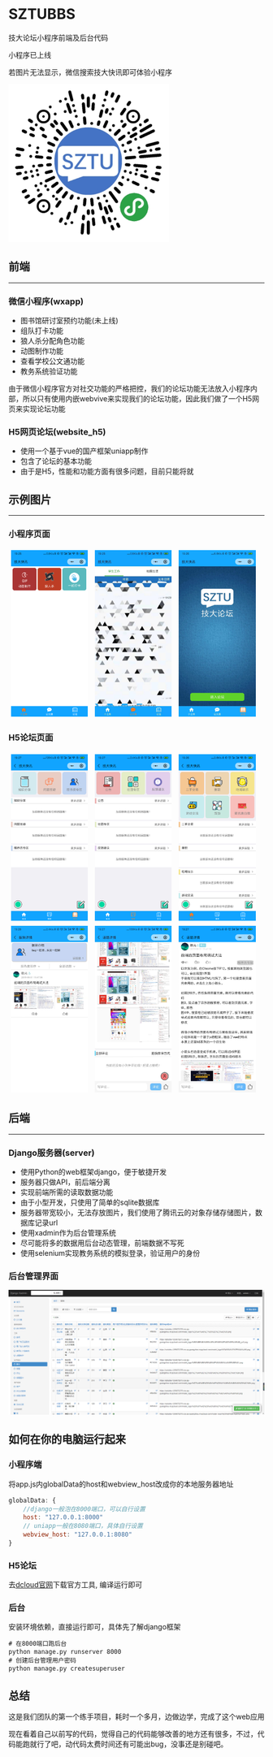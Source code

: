 # SZTUBBS
技大论坛小程序前端及后台代码

小程序已上线

若图片无法显示，微信搜索技大快讯即可体验小程序

![image](https://github.com/XuShiKang/SZTU_BBS/blob/master/demo_img/qrcode.png)

## 前端
***
### 微信小程序(wxapp)

- 图书馆研讨室预约功能(未上线)
- 组队打卡功能
- 狼人杀分配角色功能
- 动图制作功能
- 查看学校公文通功能
- 教务系统验证功能

由于微信小程序官方对社交功能的严格把控，我们的论坛功能无法放入小程序内部，所以只有使用内嵌webvive来实现我们的论坛功能，因此我们做了一个H5网页来实现论坛功能

### H5网页论坛(website_h5)

- 使用一个基于vue的国产框架uniapp制作
- 包含了论坛的基本功能
- 由于是H5，性能和功能方面有很多问题，目前只能将就

## 示例图片
***
### 小程序页面

<img src="https://github.com/XuShiKang/SZTU_BBS/blob/master/demo_img/tools.png" width = "30%" style="margin: 1%" alt="图片名称" align=center />
<img src="https://github.com/XuShiKang/SZTU_BBS/blob/master/demo_img/notice.jpg" width = "30%" style="margin: 1%" alt="图片名称" align=center />
<img src="https://github.com/XuShiKang/SZTU_BBS/blob/master/demo_img/enter.jpg" width = "30%" style="margin: 1%" alt="图片名称" align=center />

### H5论坛页面

<img src="https://github.com/XuShiKang/SZTU_BBS/blob/master/demo_img/index0.png" width = "30%" style="margin: 1%" alt="图片名称" align=center />
<img src="https://github.com/XuShiKang/SZTU_BBS/blob/master/demo_img/index1.png" width = "30%" style="margin: 1%" alt="图片名称" align=center />
<img src="https://github.com/XuShiKang/SZTU_BBS/blob/master/demo_img/index2.png" width = "30%" style="margin: 1%" alt="图片名称" align=center />
<img src="https://github.com/XuShiKang/SZTU_BBS/blob/master/demo_img/topic_list.jpg" width = "30%" style="margin: 1%" alt="图片名称" align=center />
<img src="https://github.com/XuShiKang/SZTU_BBS/blob/master/demo_img/topic_detail.jpg" width = "30%" style="margin: 1%" alt="图片名称" align=center />
<img src="https://github.com/XuShiKang/SZTU_BBS/blob/master/demo_img/topic_detail_.png" width = "30%" style="margin: 1%" alt="图片名称" align=center />

## 后端
***
### Django服务器(server)

- 使用Python的web框架django，便于敏捷开发
- 服务器只做API，前后端分离
- 实现前端所需的读取数据功能
- 由于小型开发，只使用了简单的sqlite数据库
- 服务器带宽较小，无法存放图片，我们使用了腾讯云的对象存储存储图片，数据库记录url
- 使用xadmin作为后台管理系统
- 尽可能将多的数据用后台动态管理，前端数据不写死
- 使用selenium实现教务系统的模拟登录，验证用户的身份

### 后台管理界面

![image](https://github.com/XuShiKang/SZTU_BBS/blob/master/demo_img/bg.png)

## 如何在你的电脑运行起来

### 小程序端

将app.js内globalData的host和webview_host改成你的本地服务器地址
```js
globalData: {
    //django一般泡在8000端口，可以自行设置
    host: "127.0.0.1:8000"
    // uniapp一般在8080端口，具体自行设置
    webview_host: "127.0.0.1:8080" 
}
```
### H5论坛

去[dcloud官网](https://www.dcloud.io/)下载官方工具, 编译运行即可

### 后台

安装环境依赖，直接运行即可，具体先了解django框架
```
# 在8000端口跑后台
python manage.py runserver 8000
# 创建后台管理用户密码
python manage.py createsuperuser
```

## 总结

这是我们团队的第一个练手项目，耗时一个多月，边做边学，完成了这个web应用

现在看着自己以前写的代码，觉得自己的代码能够改善的地方还有很多，不过，代码能跑就行了吧，动代码太费时间还有可能出bug，没事还是别碰吧。

